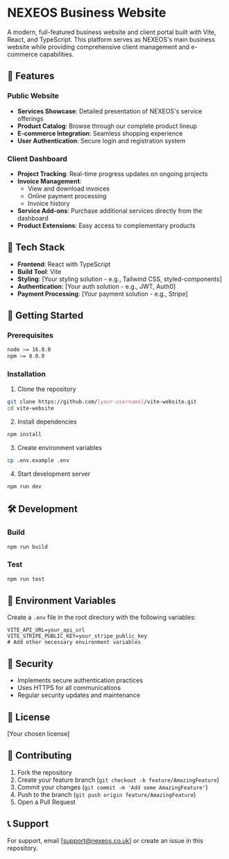 # NEXEOS Business Website

A modern, full-featured business website and client portal built with Vite, React, and TypeScript. This platform serves as NEXEOS's main business website while providing comprehensive client management and e-commerce capabilities.

## 🌟 Features

### Public Website
- **Services Showcase**: Detailed presentation of NEXEOS's service offerings
- **Product Catalog**: Browse through our complete product lineup
- **E-commerce Integration**: Seamless shopping experience
- **User Authentication**: Secure login and registration system

### Client Dashboard
- **Project Tracking**: Real-time progress updates on ongoing projects
- **Invoice Management**:
  - View and download invoices
  - Online payment processing
  - Invoice history
- **Service Add-ons**: Purchase additional services directly from the dashboard
- **Product Extensions**: Easy access to complementary products

## 🔧 Tech Stack

- **Frontend**: React with TypeScript
- **Build Tool**: Vite
- **Styling**: [Your styling solution - e.g., Tailwind CSS, styled-components]
- **Authentication**: [Your auth solution - e.g., JWT, Auth0]
- **Payment Processing**: [Your payment solution - e.g., Stripe]

## 🚀 Getting Started

### Prerequisites

```bash
node >= 16.0.0
npm >= 8.0.0
```

### Installation

1. Clone the repository
```bash
git clone https://github.com/[your-username]/vite-website.git
cd vite-website
```

2. Install dependencies
```bash
npm install
```

3. Create environment variables
```bash
cp .env.example .env
```

4. Start development server
```bash
npm run dev
```

## 🛠️ Development

### Build
```bash
npm run build
```

### Test
```bash
npm run test
```

## 📝 Environment Variables

Create a `.env` file in the root directory with the following variables:

```
VITE_API_URL=your_api_url
VITE_STRIPE_PUBLIC_KEY=your_stripe_public_key
# Add other necessary environment variables
```

## 🔐 Security

- Implements secure authentication practices
- Uses HTTPS for all communications
- Regular security updates and maintenance

## 📄 License

[Your chosen license]

## 🤝 Contributing

1. Fork the repository
2. Create your feature branch (`git checkout -b feature/AmazingFeature`)
3. Commit your changes (`git commit -m 'Add some AmazingFeature'`)
4. Push to the branch (`git push origin feature/AmazingFeature`)
5. Open a Pull Request

## 📞 Support

For support, email [support@nexeos.co.uk] or create an issue in this repository.
